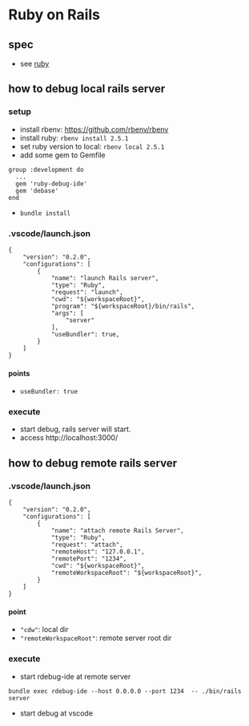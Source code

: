 # Ruby on Rails

## spec

- see [ruby](../ruby)

## how to debug local rails server

### setup

- install rbenv: https://github.com/rbenv/rbenv
- install ruby: `rbenv install 2.5.1`
- set ruby version to local: `rbenv local 2.5.1`
- add some gem to Gemfile

```
group :development do
  ...
  gem 'ruby-debug-ide'
  gem 'debase'
end
```

- `bundle install`

### .vscode/launch.json

```
{
	"version": "0.2.0",
	"configurations": [
		{
			"name": "launch Rails server",
			"type": "Ruby",
			"request": "launch",
			"cwd": "${workspaceRoot}",
			"program": "${workspaceRoot}/bin/rails",
			"args": [
				"server"
			],
			"useBundler": true,
		}
	]
}
```

#### points

- `useBundler: true`

### execute

- start debug, rails server will start.
- access http://localhost:3000/

## how to debug remote rails server

### .vscode/launch.json

```
{
	"version": "0.2.0",
	"configurations": [
		{
			"name": "attach remote Rails Server",
			"type": "Ruby",
			"request": "attach",
			"remoteHost": "127.0.0.1",
			"remotePort": "1234",
			"cwd": "${workspaceRoot}",
			"remoteWorkspaceRoot": "${workspaceRoot}",
		}
	]
}
```

#### point

- `"cdw"`: local dir
- `"remoteWorkspaceRoot"`: remote server root dir

### execute

- start rdebug-ide at remote server

```
bundle exec rdebug-ide --host 0.0.0.0 --port 1234  -- ./bin/rails server
```

- start debug at vscode
